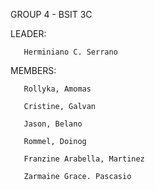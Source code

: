 GROUP 4 - BSIT 3C

LEADER:

       Herminiano C. Serrano

MEMBERS:

       Rollyka, Amomas

       Cristine, Galvan
       
       Jason, Belano
       
       Rommel, Doinog
       
       Franzine Arabella, Martinez
       
       Zarmaine Grace. Pascasio

